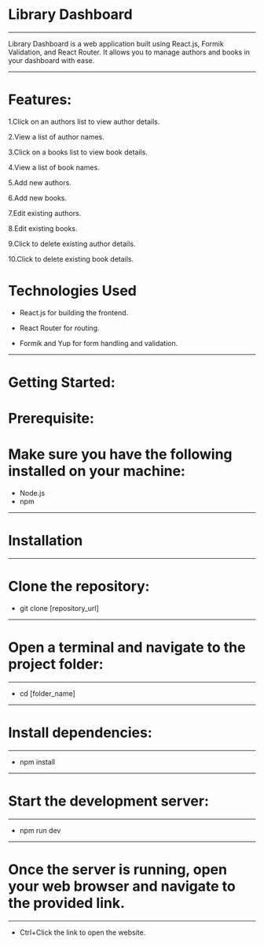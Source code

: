 # Library Dashboard
__________________________________________________________________________________

Library Dashboard is a web application built using React.js, Formik Validation, and React Router. It allows you to manage authors and books in your dashboard with ease.


__________________________________________________________________________________

# Features:


1.Click on an authors list to view author details.


2.View a list of author names.


3.Click on a books list to view book details.


4.View a list of book names.


5.Add new authors.


6.Add new books.


7.Edit existing authors.


8.Edit existing books.


9.Click to delete existing author details.


10.Click to delete existing book details.


# Technologies Used


* React.js for building the frontend.


* React Router for routing.


* Formik and Yup for form handling and validation.

_____________________________________________________________________________________

# Getting Started:


# Prerequisite:

# Make sure you have the following installed on your machine:


* Node.js
* npm
____________________________________

# Installation
____________________________________________________________________________________________
# Clone the repository:


* git clone [repository_url]
________________________________________


# Open a terminal and navigate to the project folder:

_______________________________________________________________________________________________



* cd [folder_name]

_______________________________

# Install dependencies:

__________________________________________________________________________________________________

* npm install
_______________________________


# Start the development server:

__________________________________________________________________________________________________

* npm run dev


_____________________________

# Once the server is running, open your web browser and navigate to the provided link.

__________________________________________________________________________________________________

* Ctrl+Click the link to open the website.
